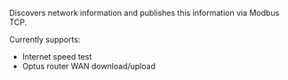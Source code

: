 Discovers network information and publishes this information via Modbus TCP.

Currently supports:
- Internet speed test
- Optus router WAN download/upload
